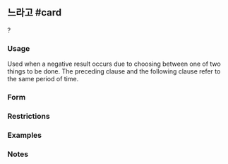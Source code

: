 ## 느라고 #card
?
### Usage
Used when a negative result occurs due to choosing between one of two things to be done. The preceding clause and the following clause refer to the same period of time.
### Form
### Restrictions
### Examples
### Notes
